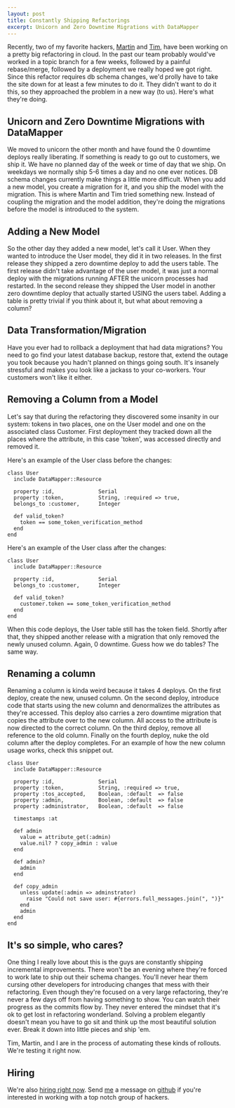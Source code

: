 ```yaml
---
layout: post
title: Constantly Shipping Refactorings
excerpt: Unicorn and Zero Downtime Migrations with DataMapper
---
```


Recently, two of my favorite hackers, [Martin] and [Tim], have been working on a
pretty big refactoring in cloud.  In the past our team probably would've
worked in a topic branch for a few weeks, followed by a painful
rebase/merge, followed by a deployment we really hoped we got right.  Since
this refactor requires db schema changes, we'd prolly have to take the site
down for at least a few minutes to do it.  They didn't want to do it this, so
they approached the problem in a new way (to us).  Here's what they're doing.

Unicorn and Zero Downtime Migrations with DataMapper
-------------------------------------------------
We moved to unicorn the other month and have found the 0 downtime deploys
really liberating.  If something is ready to go out to customers, we ship it.
We have no planned day of the week or time of day that we ship.  On weekdays we
normally ship 5-6 times a day and no one ever notices.  DB schema changes currently
make things a little more difficult. When you add a new model, you create a
migration for it, and you ship the model with the migration.  This
is where Martin and Tim tried something new.  Instead of coupling the migration
and the model addition, they're doing the migrations before the model is
introduced to the system.

Adding a New Model
------------------
So the other day they added a new model, let's call it User.
When they wanted to introduce the User model, they did it in
two releases. In the first release they shipped a zero downtime deploy to
add the users table. The first release didn't take advantage of
the user model, it was just a normal deploy with the migrations running AFTER
the unicorn processes had restarted. In the second release they shipped the
User model in another zero downtime deploy that actually started USING the users
tabel. Adding a table is pretty trivial if you think about it, but what about removing a column?

Data Transformation/Migration
-----------------------------
Have you ever had to rollback a deployment that had data migrations?  You need
to go find your latest database backup, restore that, extend the outage you
took because you hadn't planned on things going south.  It's insanely stressful
and makes you look like a jackass to your co-workers.  Your customers won't like
it either.

Removing a Column from a Model
------------------------------
Let's say that during the refactoring they discovered some insanity in our
system: tokens in two places, one on the User model and one on the
associated class Customer.  First deployment they tracked down all the places
where the attribute, in this case 'token', was accessed directly and removed
it.

Here's an example of the User class before the changes:

    class User
      include DataMapper::Resource

      property :id,              Serial
      property :token,           String, :required => true,
      belongs_to :customer,      Integer

      def valid_token?
        token == some_token_verification_method
      end
    end

Here's an example of the User class after the changes:

    class User
      include DataMapper::Resource

      property :id,              Serial
      belongs_to :customer,      Integer

      def valid_token?
        customer.token == some_token_verification_method
      end
    end

When this code deploys, the User table still has the token field.
Shortly after that, they shipped another release with a migration that only
removed the newly unused column. Again, 0 downtime.  Guess how we do
tables?  The same way.


Renaming a column
-----------------
Renaming a column is kinda weird because it takes 4 deploys.  On the first deploy,
create the new, unused column.
On the second deploy, introduce code that starts using the new column and
denormalizes the attributes as they're accessed. This deploy also carries a zero downtime migration that copies the attribute over to the new column. All access to the attribute is now directed to the correct column. On the third deploy, remove all reference to the old
column. Finally on the fourth deploy, nuke the old column after the deploy
completes.  For an example of how the new column usage works, check this snippet out.

    class User
      include DataMapper::Resource

      property :id,              Serial
      property :token,           String, :required => true,
      property :tos_accepted,    Boolean, :default  => false
      property :admin,           Boolean, :default  => false
      property :administrator,   Boolean, :default  => false

      timestamps :at

      def admin
        value = attribute_get(:admin)
        value.nil? ? copy_admin : value
      end

      def admin?
        admin
      end

      def copy_admin
        unless update(:admin => adminstrator)
          raise "Could not save user: #{errors.full_messages.join(", ")}"
        end
        admin
      end
    end

It's so simple, who cares?
--------------------------
One thing I really love about this is the guys are constantly shipping
incremental improvements.  There won't be an evening where they're forced to
work late to ship out their schema changes.  You'll never hear them cursing
other developers for introducing changes that mess with their refactoring.
Even though they're focused on a very large refactoring, they're never a few
days off from having something to show.  You can watch their progress as the
commits flow by.  They never entered the mindset that it's ok to get lost in
refactoring wonderland.  Solving a problem elegantly doesn't mean you have to
go sit and think up the most beautiful solution ever. Break it down into little
pieces and ship 'em.

Tim, Martin, and I are in the process of automating these kinds of rollouts. We're testing it right now.

Hiring
------
We're also [hiring right now].  Send [me] a message on [github] if you're
interested in working with a top notch group of hackers.

[me]: http://github.com/atmos
[Tim]: http://github.com/halorgium
[Martin]: http://github.com/martinemde
[github]: http://github.com
[hiring right now]: http://www.engineyard.com/company/careers/ruby-engineers

